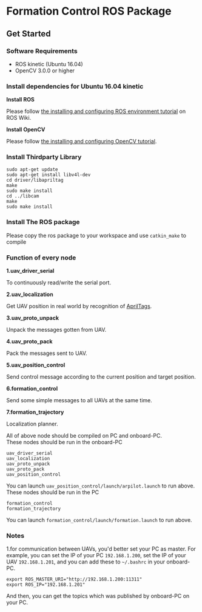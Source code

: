 # Formation Control ROS Package
## Get Started

### Software Requirements

- ROS kinetic (Ubuntu 16.04)
- OpenCV 3.0.0 or higher

### Install dependencies for Ubuntu 16.04 kinetic

**Install ROS**

Please follow [the installing and configuring ROS environment tutorial](http://wiki.ros.org/ROS/Tutorials/InstallingandConfiguringROSEnvironment) on ROS Wiki.

**Install OpenCV**

Please follow [the installing and configuring OpenCV tutorial](https://blog.csdn.net/u013066730/article/details/79411767).


### Install Thirdparty Library

```shell
sudo apt-get update
sudo apt-get install libv4l-dev
cd driver/libapriltag
make 
sudo make install
cd ../libcam
make
sudo make install
```
### Install The ROS package
Please copy the ros package to your workspace and use `catkin_make` to compile

### Function of every node
**1.uav_driver_serial**


To continuously read/write the serial port.


**2.uav_localization**


Get UAV position in real world by recognition of [AprilTags](https://april.eecs.umich.edu/software/apriltag.html).


**3.uav_proto_unpack**


Unpack the messages gotten from UAV.


**4.uav_proto_pack**


Pack the messages sent to UAV.


**5.uav_position_control**


Send control message according to the current position and target position.


**6.formation_control**


Send some simple messages to all UAVs at the same time.


**7.formation_trajectory**


Localization planner.


All of above node should be compiled on PC and onboard-PC. <br>
These nodes should be run in the onboard-PC
```shell
uav_driver_serial
uav_localization
uav_proto_unpack
uav_proto_pack
uav_position_control
```
You can launch `uav_position_control/launch/arpilot.launch` to run above.<br>
These nodes should be run in the PC
```shell
formation_control
formation_trajectory
```
You can launch `formation_control/launch/formation.launch` to run above.<br>

### Notes
1.for communication between UAVs, you'd better set your PC as master. For example, you can set the IP of your PC `192.168.1.200`, set the IP of your UAV `192.168.1.201`, and you can add these to `~/.bashrc` in your onboard-PC.
```shell
export ROS_MASTER_URI="http://192.168.1.200:11311"
export ROS_IP="192.168.1.201"
```
And then, you can get the topics which was published by onboard-PC on your PC.
